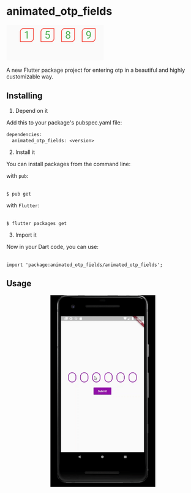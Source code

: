 # animated_otp_fields

![](images/First.png)

A new Flutter package project for entering otp in a beautiful and highly customizable way.

## Installing

1. Depend on it

Add this to your package's pubspec.yaml file:
```
dependencies:
  animated_otp_fields: <version>
```  

2. Install it

You can install packages from the command line:

with ```pub```:
```

$ pub get

```

with ```Flutter```:
```

$ flutter packages get

```
3. Import it

Now in your Dart code, you can use:
```

import 'package:animated_otp_fields/animated_otp_fields';

```
## Usage

<p align="center">
<img src="https://github.com/dev-bharatgupta/animated_otp_fields/blob/master/images/Second.gif" height="500"/>
</p>
